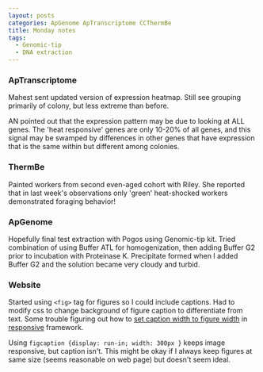 ```yaml
---
layout: posts
categories: ApGenome ApTranscriptome CCThermBe
title: Monday notes
tags:
  - Genomic-tip
  - DNA extraction
---
```


### ApTranscriptome

Mahest sent updated version of expression heatmap. Still see grouping primarily of colony, but less extreme than before. 

AN pointed out that the expression pattern may be due to looking at ALL genes. The 'heat responsive' genes are only 10-20% of all genes, and this signal may be swamped by differences in other genes that have expression that is the same within but different among colonies.

### ThermBe

Painted workers from second even-aged cohort with Riley. She reported that in last week's observations only 'green' heat-shocked workers demonstrated foraging behavior!

### ApGenome

Hopefully final test extraction with Pogos using Genomic-tip kit. Tried combination of using Buffer ATL for homogenization, then adding Buffer G2 prior to incubation with Proteinase K. Precipitate formed when I added Buffer G2 and the solution became very cloudy and turbid.

### Website

Started using `<fig>` tag for figures so I could include captions. Had to modify css to change background of figure caption to differentiate from text. Some trouble figuring out how to [set caption width to figure width](https://gist.github.com/Marfa/4602601) in [responsive](http://stackoverflow.com/questions/6534473/how-can-i-make-the-width-of-my-figcaption-match-the-width-of-the-img-inside) framework.

Using `figcaption {display: run-in; width: 300px }` keeps image responsive, but caption isn't. This might be okay if I always keep figures at same size (seems reasonable on web page) but doesn't seem ideal. 

